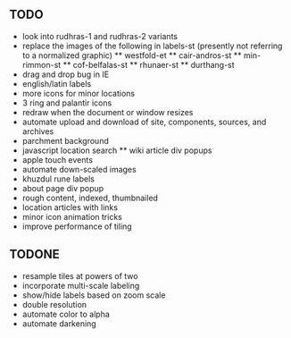 
TODO
----

* look into rudhras-1 and rudhras-2 variants
* replace the images of the following in labels-st (presently not referring to a normalized graphic)
** westfold-et
** cair-andros-st
** min-rimmon-st
** cof-belfalas-st
** rhunaer-st
** durthang-st
* drag and drop bug in IE
* english/latin labels
* more icons for minor locations
* 3 ring and palantir icons
* redraw when the document or window resizes
* automate upload and download of site, components, sources, and archives
* parchment background
* javascript location search
** wiki article div popups
* apple touch events
* automate down-scaled images
* khuzdul rune labels
* about page div popup
* rough content, indexed, thumbnailed
* location articles with links
* minor icon animation tricks
* improve performance of tiling

TODONE
------

* resample tiles at powers of two
* incorporate multi-scale labeling
* show/hide labels based on zoom scale
* double resolution
* automate color to alpha
* automate darkening

